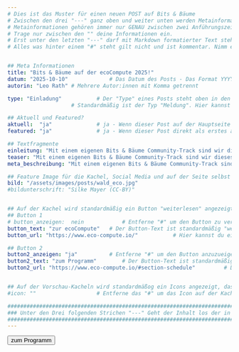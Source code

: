 ```yaml
---
# Dies ist das Muster für einen neuen POST auf Bits & Bäume
# Zwischen den drei "---" ganz oben und weiter unten werden Metainformationen eingetragen.
# Metainformationen gehören immer nur GENAU zwischen zwei Anführungszeichen.
# Trage nur zwischen den "" deine Informationen ein.
# Erst unter den letzten "---" darf mit Markdown formatierter Text stehen.
# Alles was hinter einem "#" steht gilt nicht und ist kommentar. Nimm ein "#" weg, wenn du die jeweilige information dahinter festlegen willst.


## Meta Informationen
title: "Bits & Bäume auf der ecoCompute 2025!"
datum: "2025-10-10" 			# Das Datum des Posts - Das Format YYYY-MM-DD muss eingehalten werden!
autorin: "Leo Rath"	# Mehrere Autor:innen mit Komma getrennt

type: "Einladung"			# Der "Type" eines Posts steht oben in den Kacheln und auf der Seite ganz oben.
					# Standardmäßig ist der Typ "Meldung". Hier kannst du das ändern z.B. "Bericht" oder "Jobangebot" etc.

## Aktuell und Featured?
aktuell:  "ja" 				# ja - Wenn dieser Post auf der Hauptseite unter Aktuelles auftauchen soll (falls er nicht featured ist)
featured: "ja"  			# ja - Wenn dieser Post direkt als erstes auf der Landing Page angezeigt werden soll, ansonsten "nein" oder Zeile löschen

## Textfragmente
einleitung: "Mit einem eigenen Bits & Bäume Community-Track sind wir dieses Jahr am 13. & 14.11. bei der ecoCompute. Die Tech-Konferenz für digitale Nachhaltigkeit im Bereich Software, Hardware und Rechenzentren bietet ein vielfältiges Programm mit Workshops und Talks. Wirf einen Blick ins Programm und sicher dir jetzt dein Ticket!"				# Die Einleitung erscheint auf der Seite noch vor den Autor:innen und dem Feature Image
teaser: "Mit einem eigenen Bits & Bäume Community-Track sind wir dieses Jahr am 13. & 14.11. bei der ecoCompute. Die Tech-Konferenz für digitale Nachhaltigkeit im Bereich Software, Hardware und Rechenzentren bietet ein vielfältiges Programm mit Workshops und Talks. Wirf einen Blick ins Programm und sicher dir jetzt dein Ticket!"				# Der Teaser wird auf den Kacheln als Anreißertext angezeigt.
meta_beschreibung: "Mit einem eigenen Bits & Bäume Community-Track sind wir dieses Jahr am 13. & 14.11. bei der ecoCompute." 			# ≤135 Zeichen Beschreibugnstext der in Social Media und Suchergebnissen unter dem Titel angezeigt wird (also extern)

## Feature Image für die Kachel, Social Media und auf der Seite selbst
bild: "/assets/images/posts/wald_eco.jpg"
#bildunterschrift: "Silke Mayer (CC-BY)"


## Auf der Kachel wird standardmäßig ein Button "weiterlesen" angezeigt. Dieser kann hier angepasst oder versteckt werden
## Button 1
# button_anzeigen:  nein 			# Entferne "#" um den Button zu verstecken
button_text: "zur ecoCompute"	# Der Button-Text ist standardmäßig "weiterlesen"
button_url: "https://www.eco-compute.io/"			# Hier kannst du ein alternatives Ziel z.B. eine extern URL angeben

## Button 2
button2_anzeigen: "ja" 			# Entferne "#" um den Button anzuzueigen
button2_text: "zum Programm"		# Der Button-Text ist standardmäßig "weiterlesen"
button2_url: "https://www.eco-compute.io/#section-schedule"			# DIE URL ist standardmäßig die des Posts - Hier kannst du ein alternatives Ziel z.B. eine extern URL angeben


## Auf der Vorschau-Kacheln wird standardmäßog ein Icons angezeigt, das kann hier abgeschaltet werden.
#icon: ""					# Entferne das "#" um das Icon auf der Kachel auszuschalten

#########################################################################################################
### Unter den Drei folgenden Strichen "---" Geht der Inhalt los der in Markdown formatiert sein darf! ###
#########################################################################################################
---
```

<a href="https://www.eco-compute.io/#section-schedul">
<button class="btn-dark">zum Programm</button>
</a>